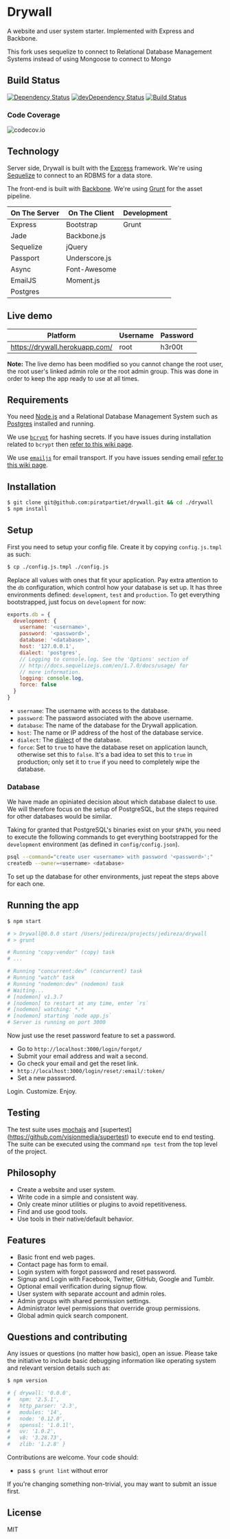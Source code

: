 # Drywall

A website and user system starter. Implemented with Express and Backbone.

This fork uses sequelize to connect to Relational Database Management Systems instead of using Mongoose to connect to Mongo

## Build Status

[![Dependency Status](https://david-dm.org/piratpartiet/drywall.svg?theme=shields.io)](https://david-dm.org/piratpartiet/drywall)
[![devDependency Status](https://david-dm.org/piratpartiet/drywall/dev-status.svg?theme=shields.io)](https://david-dm.org/piratpartiet/drywall#info=devDependencies)
[![Build Status](https://travis-ci.org/piratpartiet/drywall.svg?branch=master)](https://travis-ci.org/piratpartiet/drywall)

### Code Coverage

![codecov.io](https://codecov.io/github/piratpartiet/drywall/branch.svg?branch=master)

## Technology

Server side, Drywall is built with the [Express](http://expressjs.com/)
framework. We're using [Sequelize](http://sequelizejs.com) to connect to
an RDBMS for a data store.

The front-end is built with [Backbone](http://backbonejs.org/).
We're using [Grunt](http://gruntjs.com/) for the asset pipeline.

| On The Server | On The Client  | Development |
| ------------- | -------------- | ----------- |
| Express       | Bootstrap      | Grunt       |
| Jade          | Backbone.js    |             |
| Sequelize     | jQuery         |             |
| Passport      | Underscore.js  |             |
| Async         | Font-Awesome   |             |
| EmailJS       | Moment.js      |             |
| Postgres      |				 |             |

## Live demo

| Platform                       | Username | Password |
| ------------------------------ | -------- | -------- |
| https://drywall.herokuapp.com/ | root     | h3r00t   |

__Note:__ The live demo has been modified so you cannot change the root user,
the root user's linked admin role or the root admin group. This was done in
order to keep the app ready to use at all times.


## Requirements

You need [Node.js](http://nodejs.org/download/) and a Relational Database
Management System such as [Postgres](http://www.postgresql.org/download)
installed and running.

We use [`bcrypt`](https://github.com/ncb000gt/node.bcrypt.js) for hashing
secrets. If you have issues during installation related to `bcrypt` then [refer
to this wiki
page](https://github.com/jedireza/drywall/wiki/bcrypt-Installation-Trouble).

We use [`emailjs`](https://github.com/eleith/emailjs) for email transport. If
you have issues sending email [refer to this wiki
page](https://github.com/jedireza/drywall/wiki/Trouble-sending-email).


## Installation

```bash
$ git clone git@github.com:piratpartiet/drywall.git && cd ./drywall
$ npm install
```


## Setup

First you need to setup your config file. Create it by copying `config.js.tmpl`
as such:

```bash
$ cp ./config.js.tmpl ./config.js
```

Replace all values with ones that fit your application. Pay extra attention to
the `db` configuration, which control how your database is set up. It has
three environments defined: `development`, `test` and `production`. To get
everything bootstrapped, just focus on `development` for now:

```javascript
exports.db = {
  development: {
    username: '<username>',
    password: '<password>',
    database: '<database>',
    host: '127.0.0.1',
    dialect: 'postgres',
    // Logging to console.log. See the 'Options' section of
    // http://docs.sequelizejs.com/en/1.7.0/docs/usage/ for
    // more information.
    logging: console.log,
    force: false
  }
}
```

* `username`: The username with access to the database.
* `password`: The password associated with the above username.
* `database`: The name of the database for the Drywall application.
* `host`: The name or IP address of the host of the database service.
* `dialect`: The [dialect](http://sequelize.readthedocs.org/en/1.7.0/docs/usage/#dialects)
   of the database.
* `force`: Set to `true` to have the database reset on application launch,
   otherwise set this to `false`. It's a bad idea to set this to `true`
   in production; only set it to `true` if you need to completely wipe
   the database.

### Database

We have made an opiniated decision about which database dialect to use. We will
therefore focus on the setup of PostgreSQL, but the steps required for other
databases would be similar.

Taking for granted that PostgreSQL's binaries exist on your `$PATH`, you need to
execute the following commands to get everything bootstrapped for the
`development` environment (as defined in `config/config.json`).

```bash
psql --command="create user <username> with password '<password>';"
createdb --owner=<username> <database>
```

To set up the database for other environments, just repeat the steps above
for each one.

## Running the app

```bash
$ npm start

# > Drywall@0.0.0 start /Users/jedireza/projects/jedireza/drywall
# > grunt

# Running "copy:vendor" (copy) task
# ...

# Running "concurrent:dev" (concurrent) task
# Running "watch" task
# Running "nodemon:dev" (nodemon) task
# Waiting...
# [nodemon] v1.3.7
# [nodemon] to restart at any time, enter `rs`
# [nodemon] watching: *.*
# [nodemon] starting `node app.js`
# Server is running on port 3000
```

Now just use the reset password feature to set a password.

 - Go to `http://localhost:3000/login/forgot/`
 - Submit your email address and wait a second.
 - Go check your email and get the reset link.
 - `http://localhost:3000/login/reset/:email/:token/`
 - Set a new password.

Login. Customize. Enjoy.


## Testing

The test suite uses [mochajs](https://mochajs.org) and [supertest]
(https://github.com/visionmedia/supertest) to execute end to end
testing. The suite can be executed using the command `npm test`
from the top level of the project.

## Philosophy

 - Create a website and user system.
 - Write code in a simple and consistent way.
 - Only create minor utilities or plugins to avoid repetitiveness.
 - Find and use good tools.
 - Use tools in their native/default behavior.


## Features

 - Basic front end web pages.
 - Contact page has form to email.
 - Login system with forgot password and reset password.
 - Signup and Login with Facebook, Twitter, GitHub, Google and Tumblr.
 - Optional email verification during signup flow.
 - User system with separate account and admin roles.
 - Admin groups with shared permission settings.
 - Administrator level permissions that override group permissions.
 - Global admin quick search component.


## Questions and contributing

Any issues or questions (no matter how basic), open an issue. Please take the
initiative to include basic debugging information like operating system
and relevant version details such as:

```bash
$ npm version

# { drywall: '0.0.0',
#   npm: '2.5.1',
#   http_parser: '2.3',
#   modules: '14',
#   node: '0.12.0',
#   openssl: '1.0.1l',
#   uv: '1.0.2',
#   v8: '3.28.73',
#   zlib: '1.2.8' }
```

Contributions are welcome. Your code should:

 - pass `$ grunt lint` without error

If you're changing something non-trivial, you may want to submit an issue
first.


## License

MIT
